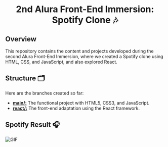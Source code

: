 <h1 align="center">
    <a>2nd Alura Front-End Immersion: Spotify Clone 🎶</a>
</h1>

## Overview 

This repository contains the content and projects developed during the second Alura Front-End Immersion, where we created a Spotify clone using HTML, CSS, and JavaScript, and also explored React.

## Structure 🗂️

Here are the branches created so far:

- [__main/:__](https://github.com/annielymariah/spotify-Alura.git) The functional project with HTML5, CSS3, and JavaScript.
- [__react/:__](https://github.com/annielymariah/spotify-Alura/tree/react) The front-end adaptation using the React framework.

## Spotify Result 🎧 

![GIF](result.gif)
